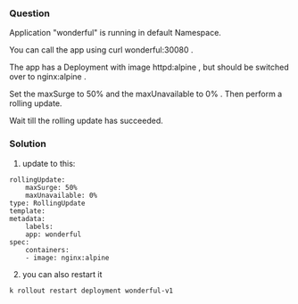 ### Question

Application "wonderful" is running in default Namespace.

You can call the app using curl wonderful:30080 .

The app has a Deployment with image httpd:alpine , but should be switched over to nginx:alpine .

Set the maxSurge to 50% and the maxUnavailable to 0% . Then perform a rolling update.

Wait till the rolling update has succeeded.


### Solution

1. update to this:

```
rollingUpdate:
    maxSurge: 50%
    maxUnavailable: 0%
type: RollingUpdate
template:
metadata:
    labels:
    app: wonderful
spec:
    containers:
    - image: nginx:alpine
```

2. you can also restart it

```
k rollout restart deployment wonderful-v1
```